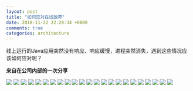 ```yaml
---
layout: post
title: "如何应对在线故障"
date: 2018-11-22 22:29:34 +0800
comments: true
categories: architecture
---
```


线上运行的Java应用突然没有响应、响应缓慢，进程突然消失，遇到这些情况应该如何应对呢？

**来自在公司内部的一次分享**

<!--more-->

![](/post_images/debug/arch-2.jpeg)
![](/post_images/debug/arch-3.jpeg)
![](/post_images/debug/arch-4.jpeg)
![](/post_images/debug/arch-5.jpeg)
![](/post_images/debug/arch-6.jpeg)
![](/post_images/debug/arch-7.jpeg)
![](/post_images/debug/arch-8.jpeg)
![](/post_images/debug/arch-9.jpeg)
![](/post_images/debug/arch-10.jpeg)
![](/post_images/debug/arch-11.jpeg)
![](/post_images/debug/arch-12.jpeg)
![](/post_images/debug/arch-13.jpeg)
![](/post_images/debug/arch-14.jpeg)
![](/post_images/debug/arch-15.jpeg)
![](/post_images/debug/arch-16.jpeg)
![](/post_images/debug/arch-17.jpeg)
![](/post_images/debug/arch-18.jpeg)
![](/post_images/debug/arch-19.jpeg)
![](/post_images/debug/arch-20.jpeg)
![](/post_images/debug/arch-21.jpeg)
![](/post_images/debug/arch-22.jpeg)
![](/post_images/debug/arch-23.jpeg)
![](/post_images/debug/arch-24.jpeg)